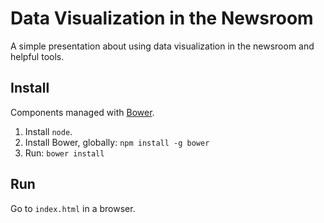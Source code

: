 # Data Visualization in the Newsroom

A simple presentation about using data visualization in the newsroom and helpful tools.

## Install

Components managed with [Bower](http://twitter.github.io/bower/).

1. Install ```node```.
1. Install Bower, globally: ```npm install -g bower```
1. Run: ```bower install```

## Run

Go to ```index.html``` in a browser.